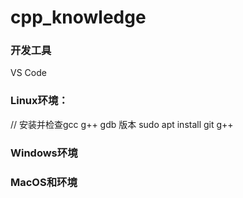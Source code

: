 # cpp_knowledge

### 开发工具
VS Code

### Linux环境：
// 安装并检查gcc g++ gdb 版本
sudo apt install git g++ 

### Windows环境
### MacOS和环境

